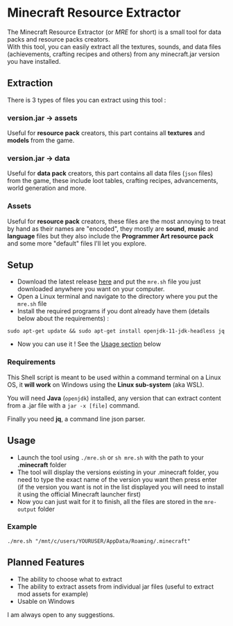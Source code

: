 # Minecraft Resource Extractor

The Minecraft Resource Extractor (or *MRE* for short) is a small tool for data packs and resource packs creators.  
With this tool, you can easily extract all the textures, sounds, and data files (achievements, crafting recipes and others) from any minecraft.jar version you have installed.

## Extraction

There is 3 types of files you can extract using this tool :

### version.jar -> assets

Useful for **resource pack** creators, this part contains all **textures** and **models** from the game.

### version.jar -> data

Useful for **data pack** creators, this part contains all data files (`json` files) from the game, these include loot tables, crafting recipes, advancements, world generation and more.

### Assets

Useful for **resource pack** creators, these files are the most annoying to treat by hand as their names are "encoded", they mostly are **sound**, **music** and **language** files but they also include the **Programmer Art resource pack** and some more "default" files I'll let you explore.

## Setup

- Download the latest release [here](https://github.com/JKerboeuf/Minecraft-Resource-Extractor/releases/latest) and put the `mre.sh` file you just downloaded anywhere you want on your computer.
- Open a Linux terminal and navigate to the directory where you put the `mre.sh` file
- Install the required programs if you dont already have them (details below about the requirements) :

```Shell
sudo apt-get update && sudo apt-get install openjdk-11-jdk-headless jq
```

- Now you can use it ! See the [Usage section](#usage) below

### Requirements

This Shell script is meant to be used within a command terminal on a Linux OS, it **will work** on Windows using the **Linux sub-system** (aka WSL).

You will need **Java** (`openjdk`) installed, any version that can extract content from a .jar file with a `jar -x [file]` command.

Finally you need **jq**, a command line json parser.

## Usage

- Launch the tool using `./mre.sh` or `sh mre.sh` with the path to your **.minecraft** folder
- The tool will display the versions existing in your .minecraft folder, you need to type the exact name of the version you want then press enter  
(if the version you want is not in the list displayed you will need to install it using the official Minecraft launcher first)
- Now you can just wait for it to finish, all the files are stored in the `mre-output` folder

### Example

```Shell
./mre.sh "/mnt/c/users/YOURUSER/AppData/Roaming/.minecraft"
```

## Planned Features

- The ability to choose what to extract
- The ability to extract assets from individual jar files (useful to extract mod assets for example)
- Usable on Windows

I am always open to any suggestions.
